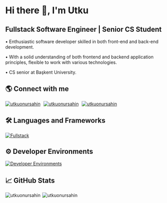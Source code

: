 # Hi there 👋, I'm Utku
## **Fullstack Software Engineer | Senior CS Student**

• Enthusiastic software developer skilled in both front-end and back-end development.

• With a solid understanding of both frontend and backend application principles, flexible to work with various technologies.

• CS senior at Başkent University.

## 🌎 Connect with me
<div style="display: flex; gap: 10px">
<a href="https://mail.google.com/mail/?view=cm&to=sahinutkuonur@gmail.com" target="blank">
    <img src="https://skillicons.dev/icons?i=gmail" alt="utkuonursahin"/>
</a>
<a href="https://linkedin.com/in/utku-onur-sahin" target="blank">
     <img src="https://skillicons.dev/icons?i=linkedin" alt="utkuonursahin"/>
</a>
<a href="https://stackoverflow.com/users/15469534" target="blank">
    <img src="https://skillicons.dev/icons?i=stackoverflow" alt="utkuonursahin"/>
</a>
</div>

## 🛠 Languages and Frameworks
[![Fullstack](https://skillicons.dev/icons?i=java,spring,postgres,mongo,nodejs,js,ts,react,next,angular,tailwind,sass&perline=6)](https://skillicons.dev)

## ⚙ Developer Environments
[![Developer Environments](https://skillicons.dev/icons?i=git,docker,postman,idea,webstorm,figma,aws,gcp,vercel,netlify&perline=5)](https://skillicons.dev)

## 📈 GitHub Stats
<div style="display: flex;">
    <img align="left" src="https://github-readme-stats.vercel.app/api?username=utkuonursahin&show_icons=true&theme=dark&count_private=true&rank_icon=github" alt="utkuonursahin"/>
    <img align="right" src="https://github-readme-stats.vercel.app/api/top-langs/?username=utkuonursahin&layout=compact&theme=dark" alt="utkuonursahin"/> 
</div>
